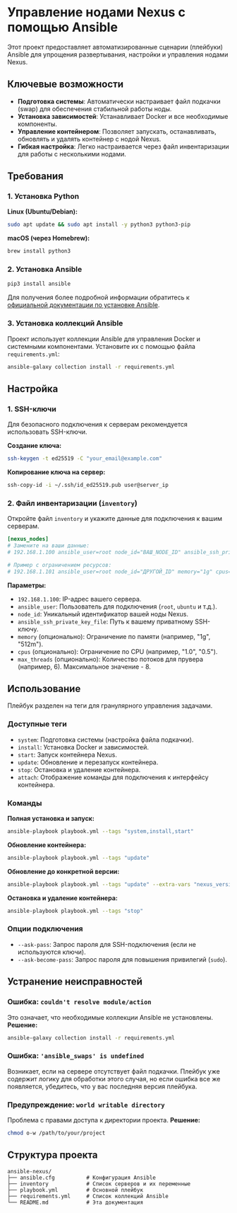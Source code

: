 # Управление нодами Nexus с помощью Ansible

Этот проект предоставляет автоматизированные сценарии (плейбуки) Ansible для упрощения развертывания, настройки и управления нодами Nexus.

## Ключевые возможности

- **Подготовка системы**: Автоматически настраивает файл подкачки (swap) для обеспечения стабильной работы ноды.
- **Установка зависимостей**: Устанавливает Docker и все необходимые компоненты.
- **Управление контейнером**: Позволяет запускать, останавливать, обновлять и удалять контейнер с нодой Nexus.
- **Гибкая настройка**: Легко настраивается через файл инвентаризации для работы с несколькими нодами.

## Требования

### 1. Установка Python

**Linux (Ubuntu/Debian):**
```bash
sudo apt update && sudo apt install -y python3 python3-pip
```

**macOS (через Homebrew):**
```bash
brew install python3
```

### 2. Установка Ansible

```bash
pip3 install ansible
```
Для получения более подробной информации обратитесь к [официальной документации по установке Ansible](https://docs.ansible.com/ansible/latest/installation_guide/index.html).

### 3. Установка коллекций Ansible

Проект использует коллекции Ansible для управления Docker и системными компонентами. Установите их с помощью файла `requirements.yml`:

```bash
ansible-galaxy collection install -r requirements.yml
```

## Настройка

### 1. SSH-ключи

Для безопасного подключения к серверам рекомендуется использовать SSH-ключи.

**Создание ключа:**
```bash
ssh-keygen -t ed25519 -C "your_email@example.com"
```

**Копирование ключа на сервер:**
```bash
ssh-copy-id -i ~/.ssh/id_ed25519.pub user@server_ip
```

### 2. Файл инвентаризации (`inventory`)

Откройте файл `inventory` и укажите данные для подключения к вашим серверам.

```ini
[nexus_nodes]
# Замените на ваши данные:
# 192.168.1.100 ansible_user=root node_id="ВАШ_NODE_ID" ansible_ssh_private_key_file=~/.ssh/id_ed25519

# Пример с ограничением ресурсов:
# 192.168.1.101 ansible_user=root node_id="ДРУГОЙ_ID" memory="1g" cpus="0.5"
```

**Параметры:**
- `192.168.1.100`: IP-адрес вашего сервера.
- `ansible_user`: Пользователь для подключения (`root`, `ubuntu` и т.д.).
- `node_id`: Уникальный идентификатор вашей ноды Nexus.
- `ansible_ssh_private_key_file`: Путь к вашему приватному SSH-ключу.
- `memory` (опционально): Ограничение по памяти (например, "1g", "512m").
- `cpus` (опционально): Ограничение по CPU (например, "1.0", "0.5").
- `max_threads` (опционально): Количество потоков для прувера (например, 6). Максимальное значение - 8.

## Использование

Плейбук разделен на теги для гранулярного управления задачами.

### Доступные теги

- `system`: Подготовка системы (настройка файла подкачки).
- `install`: Установка Docker и зависимостей.
- `start`: Запуск контейнера Nexus.
- `update`: Обновление и перезапуск контейнера.
- `stop`: Остановка и удаление контейнера.
- `attach`: Отображение команды для подключения к интерфейсу контейнера.

### Команды

**Полная установка и запуск:**
```bash
ansible-playbook playbook.yml --tags "system,install,start"
```

**Обновление контейнера:**
```bash
ansible-playbook playbook.yml --tags "update"
```

**Обновление до конкретной версии:**
```bash
ansible-playbook playbook.yml --tags "update" --extra-vars "nexus_version=1.2.3"
```

**Остановка и удаление контейнера:**
```bash
ansible-playbook playbook.yml --tags "stop"
```

### Опции подключения

- `--ask-pass`: Запрос пароля для SSH-подключения (если не используются ключи).
- `--ask-become-pass`: Запрос пароля для повышения привилегий (`sudo`).

## Устранение неисправностей

### Ошибка: `couldn't resolve module/action`
Это означает, что необходимые коллекции Ansible не установлены.
**Решение:**
```bash
ansible-galaxy collection install -r requirements.yml
```

### Ошибка: `'ansible_swaps' is undefined`
Возникает, если на сервере отсутствует файл подкачки. Плейбук уже содержит логику для обработки этого случая, но если ошибка все же появляется, убедитесь, что у вас последняя версия плейбука.

### Предупреждение: `world writable directory`
Проблема с правами доступа к директории проекта.
**Решение:**
```bash
chmod o-w /path/to/your/project
```

## Структура проекта

```
ansible-nexus/
├── ansible.cfg          # Конфигурация Ansible
├── inventory            # Список серверов и их переменные
├── playbook.yml         # Основной плейбук
├── requirements.yml     # Список коллекций Ansible
└── README.md            # Эта документация
```